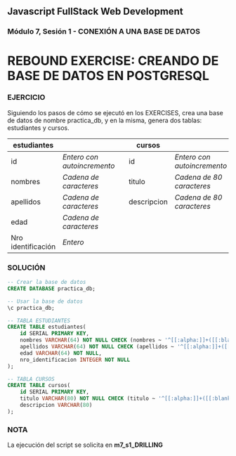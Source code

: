## Javascript FullStack Web Development
### Módulo 7, Sesión 1 - CONEXIÓN A UNA BASE DE DATOS

# REBOUND EXERCISE: CREANDO DE BASE DE DATOS EN POSTGRESQL 

### EJERCICIO

Siguiendo los pasos de cómo se ejecutó en los EXERCISES, crea una base de datos de nombre practica_db, y en la misma, genera dos tablas: estudiantes y cursos.

| estudiantes        |                           |   | cursos      |                           |
|--------------------|---------------------------|---|-------------|---------------------------|
| id                 | *Entero con autoincremento* |   | id          | *Entero con autoincremento* |
| nombres            | *Cadena de caracteres*      |   | titulo      | *Cadena de 80 caracteres*   |
| apellidos          | *Cadena de caracteres*      |   | descripcion | *Cadena de 80 caracteres*   |
| edad               | *Cadena de caracteres*      |   |             |                           |
| Nro identificación | *Entero*                    |   |             |                           |

### SOLUCIÓN

```SQL
-- Crear la base de datos
CREATE DATABASE practica_db;

-- Usar la base de datos
\c practica_db;

-- TABLA ESTUDIANTES
CREATE TABLE estudiantes(
    id SERIAL PRIMARY KEY,
    nombres VARCHAR(64) NOT NULL CHECK (nombres ~ '^[[:alpha:]]+([[:blank:]][[:alpha:]]+)*$'),
    apellidos VARCHAR(64) NOT NULL CHECK (apellidos ~ '^[[:alpha:]]+([[:blank:]][[:alpha:]]+)*$'),
    edad VARCHAR(64) NOT NULL,
    nro_identificacion INTEGER NOT NULL
);

-- TABLA CURSOS
CREATE TABLE cursos(
    id SERIAL PRIMARY KEY,
    titulo VARCHAR(80) NOT NULL CHECK (titulo ~ '^[[:alpha:]]+([[:blank:]][[:alpha:]]+)*$'),
    descripcion VARCHAR(80)
);
```

### NOTA
La ejecución del script se solicita en **m7_s1_DRILLING**